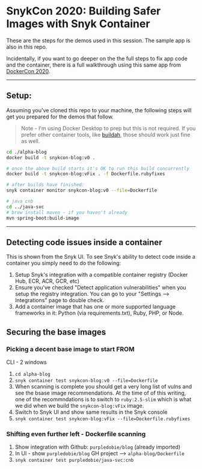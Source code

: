 # SnykCon 2020: Building Safer Images with Snyk Container

These are the steps for the demos used in this session. The sample app is also in this repo.

Incidentally, if you want to go deeper on the the full steps to fix app code and the container, there is a full walkthrough using this same app from [DockerCon 2020](https://github.com/jimcodified/dockercon2020).

---

## Setup:

Assuming you've cloned this repo to your machine, the following steps will get you prepared for the demos that follow.

> Note - I'm using Docker Desktop to prep but this is not required. If you prefer other container tools, like [buildah](https://buildah.io), those should work just fine as well.

```bash
cd ./alpha-blog
docker build -t snykcon-blog:v0 .

# once the above build starts it's OK to run this build concurrently
docker build -t snykcon-blog:vFix . -f Dockerfile.rubyfixes

# after builds have finished:
snyk container monitor snykcon-blog:v0 --file=Dockerfile

# java cnb
cd ../java-svc
# brew install maven - if you haven't already
mvn spring-boot:build-image
```

---

## Detecting code issues inside a container

This is shown from the Snyk UI. To see Snyk's ability to detect code inside a container you simply need to do the following:

1. Setup Snyk's integration with a compatible container registry (Docker Hub, ECR, ACR, GCR, etc)
2. Ensure you've checked "Detect application vulnerabilities" when you setup the registry integration. You can go to your "Settings --> Integrations" page to double check.
3. Add a container image that has one or more supported language frameworks in it: Python (via requirements.txt), Ruby, PHP, or Node.

## Securing the base images

### Picking a decent base image to start FROM

CLI - 2 windows
1. `cd alpha-blog`
2. `snyk container test snykcon-blog:v0 --file=Dockerfile`
3. When scanning is complete you should get a very long list of vulns and see the bsase image recommendations. At the time of of this writing, one of the recommndations is to switch to `ruby:2.5-slim` which is what we did when we build the `snykcon-blog:vFix` image.
4. Switch to Snyk UI and show same results in the Snyk console
5. `snyk container test snykcon-blog:vFix --file=Dockerfile.rubyfixes`

### Shifting even further left - Dockerfile scanning
1. Show integration with Github: `purpledobie/blog` (already imported)
2. In UI - show `purpledobie/blog` GH project --> `alpha-blog/Dockerfile`
3. `snyk container test purpledobie/java-svc:cnb`


